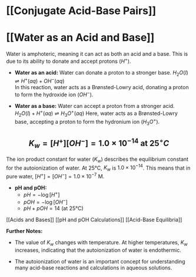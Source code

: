 # [[Conjugate Acid-Base Pairs]]
# [[Water as an Acid and Base]]

Water is amphoteric, meaning it can act as both an acid and a base.  This is due to its ability to donate and accept protons ($H^+$).

* **Water as an acid:**  Water can donate a proton to a stronger base.
   $H_2O(l) \rightleftharpoons H^+(aq) + OH^-(aq)$  
   In this reaction, water acts as a Brønsted-Lowry acid, donating a proton to form the hydroxide ion ($OH^-$).

* **Water as a base:** Water can accept a proton from a stronger acid.
   $H_2O(l) + H^+(aq) \rightleftharpoons H_3O^+(aq)$
   Here, water acts as a Brønsted-Lowry base, accepting a proton to form the hydronium ion ($H_3O^+$).

## $$K_w = [H^+][OH^-] = 1.0 \times 10^{-14} \text{ at 25}^\circ C$$

The ion product constant for water ($K_w$) describes the equilibrium constant for the autoionization of water.  At 25°C, $K_w$ is $1.0 \times 10^{-14}$. This means that in pure water, $[H^+]=[OH^-]=1.0 \times 10^{-7}$ M.

* **pH and pOH:**
    * $pH = -\log[H^+]$
    * $pOH = -\log[OH^-]$
    * $pH + pOH = 14$ (at 25°C)

[[Acids and Bases]]
[[pH and pOH Calculations]]
[[Acid-Base Equilibria]]

**Further Notes:**

* The value of $K_w$ changes with temperature.  At higher temperatures, $K_w$ increases, indicating that the autoionization of water is endothermic.

*  The autoionization of water is an important concept for understanding many acid-base reactions and calculations in aqueous solutions.


